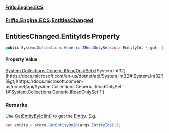 #### [Friflo.Engine.ECS](index.md#'index')
### [Friflo.Engine.ECS](Friflo.Engine.ECS.md#'Friflo.Engine.ECS').[EntitiesChanged](EntitiesChanged.md#'Friflo.Engine.ECS.EntitiesChanged')

## EntitiesChanged.EntityIds Property

```csharp
public System.Collections.Generic.IReadOnlySet<int> EntityIds { get; }
```

#### Property Value
[System.Collections.Generic.IReadOnlySet&lt;](https://docs.microsoft.com/en-us/dotnet/api/System.Collections.Generic.IReadOnlySet-1#'System.Collections.Generic.IReadOnlySet`1')[System.Int32](https://docs.microsoft.com/en-us/dotnet/api/System.Int32#'System.Int32')[&gt;](https://docs.microsoft.com/en-us/dotnet/api/System.Collections.Generic.IReadOnlySet-1#'System.Collections.Generic.IReadOnlySet`1')

### Remarks
Use [GetEntityById(int)](EntityStore.GetEntityById(int).md#'Friflo.Engine.ECS.EntityStore.GetEntityById(int)') to get the [Entity](Entity.md#'Friflo.Engine.ECS.Entity'). E.g.<br/>

```csharp
var entity = store.GetEntityById(args.EntityIds[]);
```